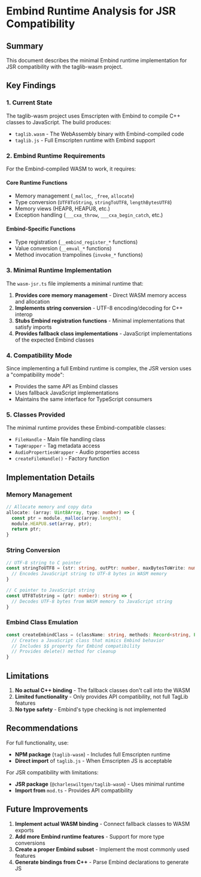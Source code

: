 # Embind Runtime Analysis for JSR Compatibility

## Summary

This document describes the minimal Embind runtime implementation for JSR compatibility with the taglib-wasm project.

## Key Findings

### 1. Current State

The taglib-wasm project uses Emscripten with Embind to compile C++ classes to JavaScript. The build produces:
- `taglib.wasm` - The WebAssembly binary with Embind-compiled code
- `taglib.js` - Full Emscripten runtime with Embind support

### 2. Embind Runtime Requirements

For the Embind-compiled WASM to work, it requires:

#### Core Runtime Functions
- Memory management (`_malloc`, `_free`, `allocate`)
- Type conversion (`UTF8ToString`, `stringToUTF8`, `lengthBytesUTF8`)
- Memory views (HEAP8, HEAPU8, etc.)
- Exception handling (`___cxa_throw`, `___cxa_begin_catch`, etc.)

#### Embind-Specific Functions
- Type registration (`__embind_register_*` functions)
- Value conversion (`__emval_*` functions)
- Method invocation trampolines (`invoke_*` functions)

### 3. Minimal Runtime Implementation

The `wasm-jsr.ts` file implements a minimal runtime that:

1. **Provides core memory management** - Direct WASM memory access and allocation
2. **Implements string conversion** - UTF-8 encoding/decoding for C++ interop
3. **Stubs Embind registration functions** - Minimal implementations that satisfy imports
4. **Provides fallback class implementations** - JavaScript implementations of the expected Embind classes

### 4. Compatibility Mode

Since implementing a full Embind runtime is complex, the JSR version uses a "compatibility mode":
- Provides the same API as Embind classes
- Uses fallback JavaScript implementations
- Maintains the same interface for TypeScript consumers

### 5. Classes Provided

The minimal runtime provides these Embind-compatible classes:
- `FileHandle` - Main file handling class
- `TagWrapper` - Tag metadata access
- `AudioPropertiesWrapper` - Audio properties access
- `createFileHandle()` - Factory function

## Implementation Details

### Memory Management

```typescript
// Allocate memory and copy data
allocate: (array: Uint8Array, type: number) => {
  const ptr = module._malloc(array.length);
  module.HEAPU8.set(array, ptr);
  return ptr;
}
```

### String Conversion

```typescript
// UTF-8 string to C pointer
const stringToUTF8 = (str: string, outPtr: number, maxBytesToWrite: number): number => {
  // Encodes JavaScript string to UTF-8 bytes in WASM memory
}

// C pointer to JavaScript string  
const UTF8ToString = (ptr: number): string => {
  // Decodes UTF-8 bytes from WASM memory to JavaScript string
}
```

### Embind Class Emulation

```typescript
const createEmbindClass = (className: string, methods: Record<string, Function>) => {
  // Creates a JavaScript class that mimics Embind behavior
  // Includes $$ property for Embind compatibility
  // Provides delete() method for cleanup
}
```

## Limitations

1. **No actual C++ binding** - The fallback classes don't call into the WASM
2. **Limited functionality** - Only provides API compatibility, not full TagLib features
3. **No type safety** - Embind's type checking is not implemented

## Recommendations

For full functionality, use:
- **NPM package** (`taglib-wasm`) - Includes full Emscripten runtime
- **Direct import** of `taglib.js` - When Emscripten JS is acceptable

For JSR compatibility with limitations:
- **JSR package** (`@charleswiltgen/taglib-wasm`) - Uses minimal runtime
- **Import from** `mod.ts` - Provides API compatibility

## Future Improvements

1. **Implement actual WASM binding** - Connect fallback classes to WASM exports
2. **Add more Embind runtime features** - Support for more type conversions
3. **Create a proper Embind subset** - Implement the most commonly used features
4. **Generate bindings from C++** - Parse Embind declarations to generate JS